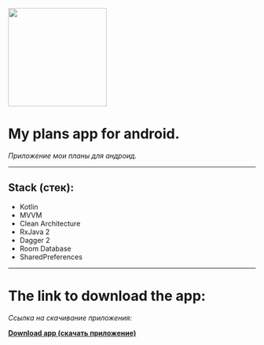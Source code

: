 <img src="https://github.com/user-attachments/assets/274cdf6f-a9e8-415a-b130-c32adfa49b46" width="200" />

# **My plans app for android.**  
*Приложение мои планы для андроид.*

---

## **Stack (стек):**
- Kotlin  
- MVVM  
- Clean Architecture
- RxJava 2
- Dagger 2
- Room Database
- SharedPreferences

---

# **The link to download the app:**
*Cсылка на скачивание приложения:*


[**Download app (скачать приложение)**](https://www.rustore.ru/catalog/app/com.andef.myplans)
